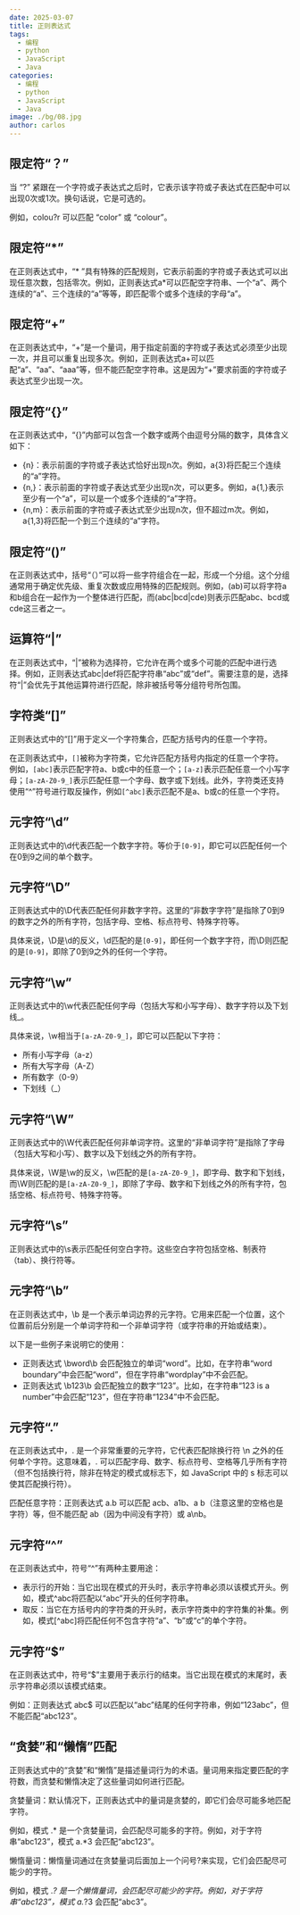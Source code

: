 ```yaml
---
date: 2025-03-07
title: 正则表达式
tags:
  - 编程
  - python
  - JavaScript
  - Java
categories:
  - 编程
  - python
  - JavaScript
  - Java
image: ./bg/08.jpg
author: carlos
---
```


## 限定符“？”

当 “?” 紧跟在一个字符或子表达式之后时，它表示该字符或子表达式在匹配中可以出现0次或1次。换句话说，它是可选的。

例如，colou?r 可以匹配 “color” 或 “colour”。

## 限定符“\*”

在正则表达式中，“\* ”具有特殊的匹配规则，它表示前面的字符或子表达式可以出现任意次数，包括零次。例如，正则表达式a\*可以匹配空字符串、一个“a”、两个连续的“a”、三个连续的“a”等等，即匹配零个或多个连续的字母“a”‌。

## 限定符“+”

在正则表达式中，“+”是一个量词，用于指定前面的字符或子表达式必须至少出现一次，并且可以重复出现多次。例如，正则表达式a+可以匹配“a”、“aa”、“aaa”等，但不能匹配空字符串。这是因为“+”要求前面的字符或子表达式至少出现一次。

## 限定符“{}”

在正则表达式中，“{}”内部可以包含一个数字或两个由逗号分隔的数字，具体含义如下：

- {n}‌：表示前面的字符或子表达式恰好出现n次。例如，a{3}将匹配三个连续的“a”字符‌。
- {n,}‌：表示前面的字符或子表达式至少出现n次，可以更多。例如，a{1,}表示至少有一个“a”，可以是一个或多个连续的“a”字符‌。
- {n,m}‌：表示前面的字符或子表达式至少出现n次，但不超过m次。例如，a{1,3}将匹配一个到三个连续的“a”字符‌。

## 限定符“()”

在正则表达式中，括号“（）”可以将一些字符组合在一起，形成一个分组。这个分组通常用于确定优先级、重复次数或应用特殊的匹配规则。例如，(ab)可以将字符a和b组合在一起作为一个整体进行匹配，而(abc|bcd|cde)则表示匹配abc、bcd或cde这三者之一‌。

## 运算符“|”

在正则表达式中，“|”被称为选择符，它允许在两个或多个可能的匹配中进行选择。例如，正则表达式abc|def将匹配字符串“abc”或“def”。需要注意的是，选择符“|”会优先于其他运算符进行匹配，除非被括号等分组符号所包围。

## 字符类“\[\]”

‌正则表达式中的“\[\]”用于定义一个字符集合，匹配方括号内的任意一个字符‌。

在正则表达式中，`[]`被称为字符类，它允许匹配方括号内指定的任意一个字符。例如，`[abc]`表示匹配字符a、b或c中的任意一个；`[a-z]`表示匹配任意一个小写字母；`[a-zA-Z0-9_]`表示匹配任意一个字母、数字或下划线。此外，字符类还支持使用“^”符号进行取反操作，例如`[^abc]`表示匹配不是a、b或c的任意一个字符‌。

## 元字符“\\d”

‌正则表达式中的\\d代表匹配一个数字字符‌。等价于`[0-9]`，即它可以匹配任何一个在0到9之间的单个数字‌。

## 元字符“\\D”

‌正则表达式中的\\D代表匹配任何非数字字符‌。这里的“非数字字符”是指除了0到9的数字之外的所有字符，包括字母、空格、标点符号、特殊字符等。

具体来说，\\D是\\d的反义，\\d匹配的是`[0-9]`，即任何一个数字字符，而\\D则匹配的是`[0-9]`，即除了0到9之外的任何一个字符。

## 元字符“\\w”

正则表达式中的\\w代表匹配任何字母（包括大写和小写字母）、数字字符以及下划线_‌。

具体来说，\\w相当于`[a-zA-Z0-9_]`，即它可以匹配以下字符：

- 所有小写字母（a-z）
- 所有大写字母（A-Z）
- 所有数字（0-9）
- 下划线（\_）

## 元字符“\\W”

‌正则表达式中的\\W代表匹配任何非单词字符‌。这里的“非单词字符”是指除了字母（包括大写和小写）、数字以及下划线之外的所有字符。

具体来说，\\W是\\w的反义，\\w匹配的是`[a-zA-Z0-9_]`，即字母、数字和下划线，而\\W则匹配的是`[a-zA-Z0-9_]`，即除了字母、数字和下划线之外的所有字符，包括空格、标点符号、特殊字符等。

## 元字符“\\s”

正则表达式中的\\s表示匹配任何空白字符‌。这些空白字符包括空格、制表符（tab）、换行符等‌。

## 元字符“\\b”

在正则表达式中，\\b 是一个表示单词边界的元字符。它用来匹配一个位置，这个位置前后分别是一个单词字符和一个非单词字符（或字符串的开始或结束）。

以下是一些例子来说明它的使用：

- 正则表达式 \\bword\\b 会匹配独立的单词“word”。比如，在字符串“word boundary”中会匹配“word”，但在字符串“wordplay”中不会匹配。
- 正则表达式 \\b123\\b 会匹配独立的数字“123”。比如，在字符串“123 is a number”中会匹配“123”，但在字符串“1234”中不会匹配。

## 元字符“.”

在正则表达式中，. 是一个非常重要的元字符，‌它代表匹配除换行符 \\n 之外的任何单个字符‌。这意味着，. 可以匹配字母、数字、标点符号、空格等几乎所有字符（但不包括换行符，除非在特定的模式或标志下，如 JavaScript 中的 s 标志可以使其匹配换行符）。

‌匹配任意字符‌：正则表达式 a.b 可以匹配 acb、a1b、a b（注意这里的空格也是字符）等，但不能匹配 ab（因为中间没有字符）或 a\\nb。

## 元字符“^”

在正则表达式中，符号“^”有两种主要用途：

- 表示行的开始：当它出现在模式的开头时，表示字符串必须以该模式开头。例如，模式^abc将匹配以“abc”开头的任何字符串。
- 取反：当它在方括号内的字符类的开头时，表示字符类中的字符集的补集。例如，模式\[^abc\]将匹配任何不包含字符“a”、“b”或“c”的单个字符。

## 元字符“$”

在正则表达式中，符号“$”主要用于表示行的结束。当它出现在模式的末尾时，表示字符串必须以该模式结束。

例如：正则表达式 abc$ 可以匹配以“abc”结尾的任何字符串，例如“123abc”，但不能匹配“abc123”。

## “贪婪”和“懒惰”匹配

正则表达式中的“贪婪”和“懒惰”是描述量词行为的术语。量词用来指定要匹配的字符数，而贪婪和懒惰决定了这些量词如何进行匹配。

贪婪量词：默认情况下，正则表达式中的量词是贪婪的，即它们会尽可能多地匹配字符。

例如，模式 .\* 是一个贪婪量词，会匹配尽可能多的字符。例如，对于字符串“abc123”，模式 a.\*3 会匹配“abc123”。

懒惰量词：懒惰量词通过在贪婪量词后面加上一个问号?来实现，它们会匹配尽可能少的字符。

例如，模式 .*? 是一个懒惰量词，会匹配尽可能少的字符。例如，对于字符串“abc123”，模式 a.*?3 会匹配“abc3”。